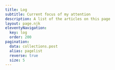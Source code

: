 ```yaml
---
title: Log
subtitle: Current focus of my attention
description: A list of the articles on this page
layout: page.njk
eleventyNavigation:
  key: log
  order: 200
pagination:
  data: collections.post
  alias: pagelist
  reverse: true
  size: 5
---
```

